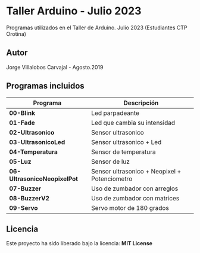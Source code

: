 # Taller Arduino - Julio 2023
Programas utilizados en el Taller de Arduino. Julio 2023 (Estudiantes CTP Orotina)

## Autor
Jorge Villalobos Carvajal - Agosto.2019

## Programas incluidos

Programa | Descripción
------ | -----------
**00-Blink** | Led parpadeante
**01-Fade** | Led que cambia su intensidad
**02-Ultrasonico** | Sensor ultrasonico
**03-UltrasonicoLed** | Sensor ultrasonico + Led
**04-Temperatura** |  Sensor de temperatura
**05-Luz** | Sensor de luz
**06-UltrasonicoNeopixelPot** | Sensor ultrasonico + Neopixel + Potenciometro
**07-Buzzer** |  Uso de zumbador con arreglos
**08-BuzzerV2** |  Uso de zumbador con matrices
**09-Servo** |  Servo motor de 180 grados

## Licencia
Este proyecto ha sido liberado bajo la licencia: **MIT License**
